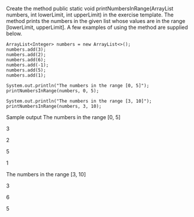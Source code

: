 Create the method public static void printNumbersInRange(ArrayList<Integer> numbers, int lowerLimit, int upperLimit) in the exercise template. The method prints the numbers in the given list whose values are in the range [lowerLimit, upperLimit]. A few examples of using the method are supplied below.
```
ArrayList<Integer> numbers = new ArrayList<>();
numbers.add(3);
numbers.add(2);
numbers.add(6);
numbers.add(-1);
numbers.add(5);
numbers.add(1);

System.out.println("The numbers in the range [0, 5]");
printNumbersInRange(numbers, 0, 5);

System.out.println("The numbers in the range [3, 10]");
printNumbersInRange(numbers, 3, 10);

```
Sample output
The numbers in the range [0, 5]

3

2

5

1

The numbers in the range [3, 10]

3

6

5
